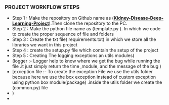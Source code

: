 ### PROJECT WORKFLOW STEPS

* Step 1 : Make the repository on Github name as (**[Kidney-Disease-Deep-Learning-Project](https://github.com/14ayush/Kidney-Disease-Deep-Learning-Project)**).Then clone the repository to the PC.
* Step 2 : Make the python file name as (template.py ). In which we code to create the proper sequence of file and folders
* Step 3 : Create the txt file( requirements.txt) in which we store all the libraries we want in this project
* Step 4 : create the setup.py file which contain the setup of the project
* Step 5 : Creating The logging exceptions an utils modules(
* (logger :-   Logger help to know where we get the bug while running the file .it just simply return the time ,module, and the message of the bug )
* [exception file :- To create the exception File we use the utils folder because here we use the box exception instead of custom exception using python box module(package) .inside the utils folder we create the (common.py) file
* )
*
